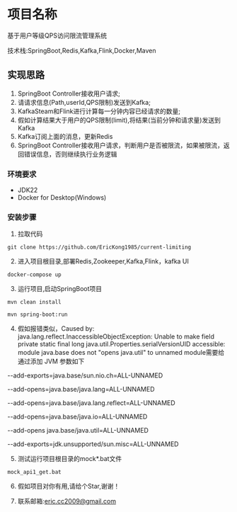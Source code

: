 
# 项目名称
基于用户等级QPS访问限流管理系统

技术栈:SpringBoot,Redis,Kafka,Flink,Docker,Maven

## 实现思路
1. SpringBoot Controller接收用户请求;
2. 请请求信息(Path,userId,QPS限制)发送到Kafka;
3. KafkaSteam和Flink进行计算每一分钟内容已经请求的数量;
4. 假如计算结果大于用户的QPS限制(limit),将结果(当前分钟和请求量)发送到Kafka
5. Kafka订阅上面的消息，更新Redis
6. SpringBoot Controller接收用户请求，判断用户是否被限流，如果被限流，返回错误信息，否则继续执行业务逻辑

### 环境要求
- JDK22
- Docker for Desktop(Windows)

### 安装步骤
1. 拉取代码

`git clone https://github.com/EricKong1985/current-limiting`

2. 进入项目根目录,部署Redis,Zookeeper,Kafka,Flink，kafka UI

`docker-compose up`

3. 运行项目,启动SpringBoot项目

`mvn clean install`

`mvn spring-boot:run`

4. 假如报错类似，Caused by: java.lang.reflect.InaccessibleObjectException: Unable to make field private static final long java.util.Properties.serialVersionUID accessible: module java.base does not "opens java.util" to unnamed module需要给通过添加 JVM 参数如下

--add-exports=java.base/sun.nio.ch=ALL-UNNAMED

--add-opens=java.base/java.lang=ALL-UNNAMED 

--add-opens=java.base/java.lang.reflect=ALL-UNNAMED  

--add-opens=java.base/java.io=ALL-UNNAMED 

--add-opens java.base/java.util=ALL-UNNAMED

--add-exports=jdk.unsupported/sun.misc=ALL-UNNAMED

5. 测试运行项目根目录的mock*.bat文件

`mock_api1_get.bat`

6. 假如项目对你有用,请给个Star,谢谢！


7. 联系邮箱:eric.cc2009@gmail.com



